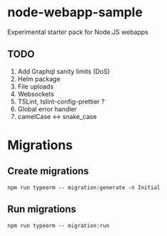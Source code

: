 # node-webapp-sample
Experimental starter pack for Node.JS webapps

## TODO
1. Add Graphql sanity limits (DoS)
1. Helm package
1. File uploads
1. Websockets
1. TSLint, tslint-config-prettier ?
1. Global error handler
1. camelCase <-> snake_case

# Migrations
## Create migrations

    npm run typeorm -- migration:generate -n Initial

## Run migrations

    npm run typeorm -- migration:run
